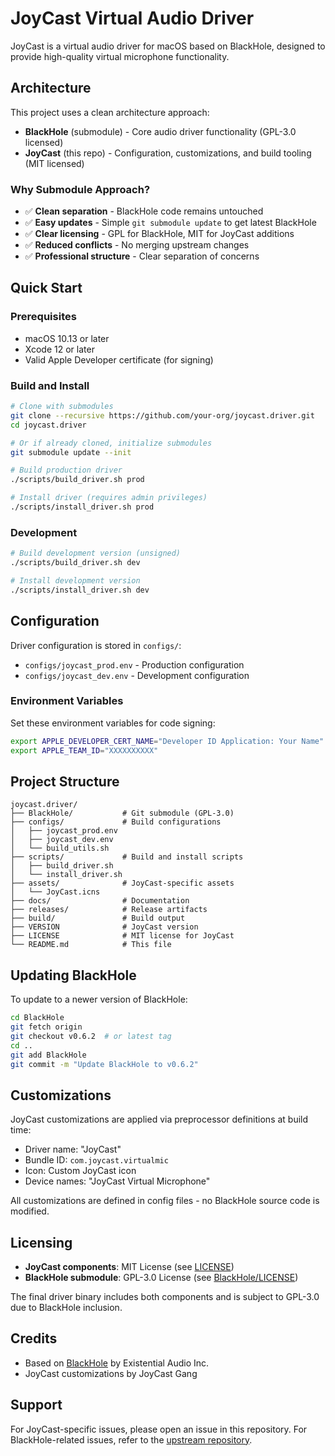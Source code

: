 # JoyCast Virtual Audio Driver

JoyCast is a virtual audio driver for macOS based on BlackHole, designed to provide high-quality virtual microphone functionality.

## Architecture

This project uses a clean architecture approach:

- **BlackHole** (submodule) - Core audio driver functionality (GPL-3.0 licensed)
- **JoyCast** (this repo) - Configuration, customizations, and build tooling (MIT licensed)

### Why Submodule Approach?

- ✅ **Clean separation** - BlackHole code remains untouched
- ✅ **Easy updates** - Simple `git submodule update` to get latest BlackHole
- ✅ **Clear licensing** - GPL for BlackHole, MIT for JoyCast additions
- ✅ **Reduced conflicts** - No merging upstream changes
- ✅ **Professional structure** - Clear separation of concerns

## Quick Start

### Prerequisites

- macOS 10.13 or later
- Xcode 12 or later
- Valid Apple Developer certificate (for signing)

### Build and Install

```bash
# Clone with submodules
git clone --recursive https://github.com/your-org/joycast.driver.git
cd joycast.driver

# Or if already cloned, initialize submodules
git submodule update --init

# Build production driver
./scripts/build_driver.sh prod

# Install driver (requires admin privileges)
./scripts/install_driver.sh prod
```

### Development

```bash
# Build development version (unsigned)
./scripts/build_driver.sh dev

# Install development version
./scripts/install_driver.sh dev
```

## Configuration

Driver configuration is stored in `configs/`:

- `configs/joycast_prod.env` - Production configuration
- `configs/joycast_dev.env` - Development configuration

### Environment Variables

Set these environment variables for code signing:

```bash
export APPLE_DEVELOPER_CERT_NAME="Developer ID Application: Your Name"
export APPLE_TEAM_ID="XXXXXXXXXX"
```

## Project Structure

```
joycast.driver/
├── BlackHole/           # Git submodule (GPL-3.0)
├── configs/             # Build configurations
│   ├── joycast_prod.env
│   ├── joycast_dev.env
│   └── build_utils.sh
├── scripts/             # Build and install scripts
│   ├── build_driver.sh
│   └── install_driver.sh
├── assets/              # JoyCast-specific assets
│   └── JoyCast.icns
├── docs/                # Documentation
├── releases/            # Release artifacts
├── build/               # Build output
├── VERSION              # JoyCast version
├── LICENSE              # MIT license for JoyCast
└── README.md            # This file
```

## Updating BlackHole

To update to a newer version of BlackHole:

```bash
cd BlackHole
git fetch origin
git checkout v0.6.2  # or latest tag
cd ..
git add BlackHole
git commit -m "Update BlackHole to v0.6.2"
```

## Customizations

JoyCast customizations are applied via preprocessor definitions at build time:

- Driver name: "JoyCast"
- Bundle ID: `com.joycast.virtualmic`
- Icon: Custom JoyCast icon
- Device names: "JoyCast Virtual Microphone"

All customizations are defined in config files - no BlackHole source code is modified.

## Licensing

- **JoyCast components**: MIT License (see [LICENSE](LICENSE))
- **BlackHole submodule**: GPL-3.0 License (see [BlackHole/LICENSE](BlackHole/LICENSE))

The final driver binary includes both components and is subject to GPL-3.0 due to BlackHole inclusion.

## Credits

- Based on [BlackHole](https://github.com/ExistentialAudio/BlackHole) by Existential Audio Inc.
- JoyCast customizations by JoyCast Gang

## Support

For JoyCast-specific issues, please open an issue in this repository.
For BlackHole-related issues, refer to the [upstream repository](https://github.com/ExistentialAudio/BlackHole). 
